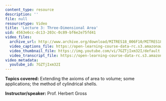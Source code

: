 ```yaml
---
content_type: resource
description: ''
file: null
resourcetype: Video
title: 'Lecture 3: Three-Dimensional Area'
uid: 4563e6cc-dc13-203c-0c89-bf6e2e75fd41
video_files:
  archive_url: http://www.archive.org/download/MITRES18_006F10/MITRES18_006F10_26_0403_300k.mp4
  video_captions_file: https://open-learning-course-data-rc.s3.amazonaws.com/res-18-006-calculus-revisited-single-variable-calculus-fall-2010/835372625d785cf3b87ce4678bd63ccf_7GZTjIxm32I.vtt
  video_thumbnail_file: https://img.youtube.com/vi/7GZTjIxm32I/default.jpg
  video_transcript_file: https://open-learning-course-data-rc.s3.amazonaws.com/res-18-006-calculus-revisited-single-variable-calculus-fall-2010/84c29c6b33454b61783c9f09eb15834d_7GZTjIxm32I.pdf
video_metadata:
  youtube_id: 7GZTjIxm32I
---
```


**Topics covered:** Extending the axioms of area to volume; some applications; the method of cylindrical shells.

**Instructor/speaker:** Prof. Herbert Gross